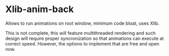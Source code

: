 # Xlib-anim-back
Allows to run animations on root window, minimum code bloat, uses Xlib.

This is not complete, this will feature multithreaded rendering and such design will require proper syncronization so that
animations can execute at correct speed. However, the options to implement that are free and open now. 
